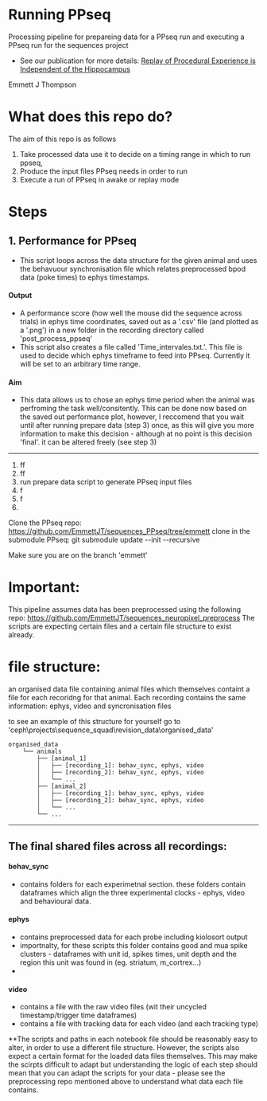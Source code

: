 # Running PPseq
Processing pipeline for prepareing data for a PPseq run and executing a PPseq run for the sequences project 
- See our publication for more details: [Replay of Procedural Experience is Independent of the Hippocampus](https://www.biorxiv.org/content/10.1101/2024.06.05.597547v1.full.pdf)
  
Emmett J Thompson


# What does this repo do?
The aim of this repo is as follows
1. Take processed data use it to decide on a timing range in which to run ppseq, 
2. Produce the input files PPseq needs in order to run
3. Execute a run of PPseq in awake or replay mode


# Steps

## 1. Performance for PPseq
- This script loops across the data structure for the given animal and uses the behavuour synchronisation file which relates preprocessed bpod data (poke times) to ephys timestamps. 
#### Output 
- A performance score (how well the mouse did the sequence across trials) in ephys time coordinates, saved out as a '.csv' file (and plotted as a '.png') in a new folder in the recording directory called 'post_process_ppseq'
- This script also creates a file called 'Time_intervales.txt.'. This file is used to decide which ephys timeframe to feed into PPseq. Currently it will be set to an arbitrary time range.
#### Aim
- This data allows us to chose an ephys time period when the animal was perfroming the task well/consitently. This can be done now based on the saved out performance plot, however, I reccomend that you wait until after running prepare data (step 3) once, as this will give you more information to make this decision - although at no point is this decision 'final'. it can be altered freely (see step 3) 

----




1. ff
2. ff
3. run prepare data script to generate PPseq input files
4. f
5. f
6. 



Clone the PPseq repo:
https://github.com/EmmettJT/sequences_PPseq/tree/emmett
clone in the submodule PPseq:
git submodule update --init --recursive


Make sure you are on the branch 'emmett'










# Important:
This pipeline assumes data has been preprocessed using the following repo: https://github.com/EmmettJT/sequences_neuropixel_preprocess
The scripts are expecting certain files and a certain file structure to exist already. 

# file structure: 

an organised data file containing animal files which themselves containt a file for each recoridng for that animal. Each recording contains the same information: ephys, video and syncronisation files

to see an example of this structure for yourself go to 'ceph\projects\sequence_squad\revision_data\organised_data\'

```plaintext
organised_data
    └── animals
        ├── [animal_1]
        │   ├── [recording_1]: behav_sync, ephys, video
        │   ├── [recording_2]: behav_sync, ephys, video
        │   └── ...
        ├── [animal_2]
        │   ├── [recording_1]: behav_sync, ephys, video
        │   ├── [recording_2]: behav_sync, ephys, video
        │   └── ...
        └── ...
```
----
## The final shared files across all recordings: 

#### behav_sync
- contains folders for each experimetnal section. these folders contain dataframes which align the three experimental clocks - ephys, video and behavioural data.

#### ephys
- contains preprocessed data for each probe including kiolosort output
- importnalty, for these scripts this folder contains good and mua spike clusters - dataframes with unit id, spikes times, unit depth and the region this unit was found in (eg. striatum, m_cortrex...)
- 
#### video 
- contains a file with the raw video files (wit their uncycled timestamp/trigger time dataframes)
- contains a file with tracking data for each video (and each tracking type) 

**The scripts and paths in each notebook file should be reasonably easy to alter, in order to use a different file structure. However, the scripts also expect a certain format for the loaded data files themselves. This may make the scirpts difficult to adapt but understanding the logic of each step should mean that you can adapt the scripts for your data - please see the preprocessing repo mentioned above to understand what data each file contains. 



